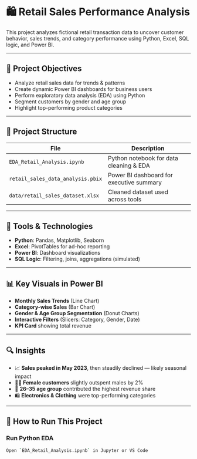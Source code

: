 # 🛍️ Retail Sales Performance Analysis

This project analyzes fictional retail transaction data to uncover customer behavior, sales trends, and category performance using Python, Excel, SQL logic, and Power BI.

---

## 📌 Project Objectives
- Analyze retail sales data for trends & patterns
- Create dynamic Power BI dashboards for business users
- Perform exploratory data analysis (EDA) using Python
- Segment customers by gender and age group
- Highlight top-performing product categories

---

## 📁 Project Structure

| File | Description |
|------|-------------|
| `EDA_Retail_Analysis.ipynb` | Python notebook for data cleaning & EDA |
| `retail_sales_data_analysis.pbix` | Power BI dashboard for executive summary |
| `data/retail_sales_dataset.xlsx` | Cleaned dataset used across tools |

---

## 🔧 Tools & Technologies
- **Python**: Pandas, Matplotlib, Seaborn
- **Excel**: PivotTables for ad-hoc reporting
- **Power BI**: Dashboard visualizations
- **SQL Logic**: Filtering, joins, aggregations (simulated)

---

## 📊 Key Visuals in Power BI
- **Monthly Sales Trends** (Line Chart)
- **Category-wise Sales** (Bar Chart)
- **Gender & Age Group Segmentation** (Donut Charts)
- **Interactive Filters** (Slicers: Category, Gender, Date)
- **KPI Card** showing total revenue

---

## 🔍 Insights
- 📈 **Sales peaked in May 2023**, then steadily declined — likely seasonal impact
- 👩‍🦰 **Female customers** slightly outspent males by 2%
- 👶 **26–35 age group** contributed the highest revenue share
- 🛍️ **Electronics & Clothing** were top-performing categories

---

## 📌 How to Run This Project

### Run Python EDA
```bash
Open `EDA_Retail_Analysis.ipynb` in Jupyter or VS Code
